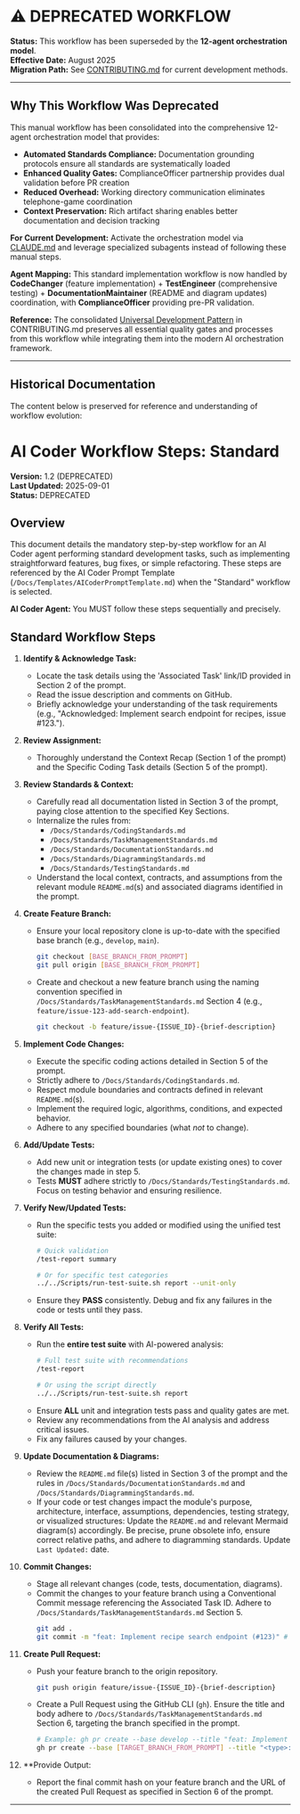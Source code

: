 # ⚠️ DEPRECATED WORKFLOW

**Status:** This workflow has been superseded by the **12-agent orchestration model**.  
**Effective Date:** August 2025  
**Migration Path:** See [CONTRIBUTING.md](../../CONTRIBUTING.md) for current development methods.

---

## Why This Workflow Was Deprecated

This manual workflow has been consolidated into the comprehensive 12-agent orchestration model that provides:
- **Automated Standards Compliance:** Documentation grounding protocols ensure all standards are systematically loaded
- **Enhanced Quality Gates:** ComplianceOfficer partnership provides dual validation before PR creation  
- **Reduced Overhead:** Working directory communication eliminates telephone-game coordination
- **Context Preservation:** Rich artifact sharing enables better documentation and decision tracking

**For Current Development:** Activate the orchestration model via [CLAUDE.md](../../CLAUDE.md) and leverage specialized subagents instead of following these manual steps.

**Agent Mapping:** This standard implementation workflow is now handled by **CodeChanger** (feature implementation) + **TestEngineer** (comprehensive testing) + **DocumentationMaintainer** (README and diagram updates) coordination, with **ComplianceOfficer** providing pre-PR validation.

**Reference:** The consolidated [Universal Development Pattern](../../CONTRIBUTING.md#universal-development-pattern) in CONTRIBUTING.md preserves all essential quality gates and processes from this workflow while integrating them into the modern AI orchestration framework.

---

## Historical Documentation

The content below is preserved for reference and understanding of workflow evolution:

# AI Coder Workflow Steps: Standard

**Version:** 1.2 (DEPRECATED)  
**Last Updated:** 2025-09-01  
**Status:** DEPRECATED

## Overview

This document details the mandatory step-by-step workflow for an AI Coder agent performing standard development tasks, such as implementing straightforward features, bug fixes, or simple refactoring. These steps are referenced by the AI Coder Prompt Template (`/Docs/Templates/AICoderPromptTemplate.md`) when the "Standard" workflow is selected.

**AI Coder Agent:** You MUST follow these steps sequentially and precisely.

## Standard Workflow Steps

1.  **Identify & Acknowledge Task:**
    * Locate the task details using the 'Associated Task' link/ID provided in Section 2 of the prompt.
    * Read the issue description and comments on GitHub.
    * Briefly acknowledge your understanding of the task requirements (e.g., "Acknowledged: Implement search endpoint for recipes, issue #123.").

2.  **Review Assignment:**
    * Thoroughly understand the Context Recap (Section 1 of the prompt) and the Specific Coding Task details (Section 5 of the prompt).

3.  **Review Standards & Context:**
    * Carefully read all documentation listed in Section 3 of the prompt, paying close attention to the specified Key Sections.
    * Internalize the rules from:
        * `/Docs/Standards/CodingStandards.md`
        * `/Docs/Standards/TaskManagementStandards.md`
        * `/Docs/Standards/DocumentationStandards.md`
        * `/Docs/Standards/DiagrammingStandards.md`
        * `/Docs/Standards/TestingStandards.md`
    * Understand the local context, contracts, and assumptions from the relevant module `README.md`(s) and associated diagrams identified in the prompt.

4.  **Create Feature Branch:**
    * Ensure your local repository clone is up-to-date with the specified base branch (e.g., `develop`, `main`).
      ```bash
      git checkout [BASE_BRANCH_FROM_PROMPT]
      git pull origin [BASE_BRANCH_FROM_PROMPT]
      ```
    * Create and checkout a new feature branch using the naming convention specified in `/Docs/Standards/TaskManagementStandards.md` Section 4 (e.g., `feature/issue-123-add-search-endpoint`).
      ```bash
      git checkout -b feature/issue-{ISSUE_ID}-{brief-description}
      ```

5.  **Implement Code Changes:**
    * Execute the specific coding actions detailed in Section 5 of the prompt.
    * Strictly adhere to `/Docs/Standards/CodingStandards.md`.
    * Respect module boundaries and contracts defined in relevant `README.md`(s).
    * Implement the required logic, algorithms, conditions, and expected behavior.
    * Adhere to any specified boundaries (what *not* to change).

6.  **Add/Update Tests:**
    * Add new unit or integration tests (or update existing ones) to cover the changes made in step 5.
    * Tests **MUST** adhere strictly to `/Docs/Standards/TestingStandards.md`. Focus on testing behavior and ensuring resilience.

7.  **Verify New/Updated Tests:**
    * Run the specific tests you added or modified using the unified test suite:
      ```bash
      # Quick validation
      /test-report summary
      
      # Or for specific test categories
      ../../Scripts/run-test-suite.sh report --unit-only
      ```
    * Ensure they **PASS** consistently. Debug and fix any failures in the code or tests until they pass.

8.  **Verify All Tests:**
    * Run the **entire test suite** with AI-powered analysis:
      ```bash
      # Full test suite with recommendations
      /test-report
      
      # Or using the script directly
      ../../Scripts/run-test-suite.sh report
      ```
    * Ensure **ALL** unit and integration tests pass and quality gates are met.
    * Review any recommendations from the AI analysis and address critical issues.
    * Fix any failures caused by your changes.

9.  **Update Documentation & Diagrams:**
    * Review the `README.md` file(s) listed in Section 3 of the prompt and the rules in `/Docs/Standards/DocumentationStandards.md` and `/Docs/Standards/DiagrammingStandards.md`.
    * If your code or test changes impact the module's purpose, architecture, interface, assumptions, dependencies, testing strategy, or visualized structures: Update the `README.md` and relevant Mermaid diagram(s) accordingly. Be precise, prune obsolete info, ensure correct relative paths, and adhere to diagramming standards. Update `Last Updated:` date.

10. **Commit Changes:**
    * Stage all relevant changes (code, tests, documentation, diagrams).
    * Commit the changes to your feature branch using a Conventional Commit message referencing the Associated Task ID. Adhere to `/Docs/Standards/TaskManagementStandards.md` Section 5.
      ```bash
      git add .
      git commit -m "feat: Implement recipe search endpoint (#123)" # Example commit
      ```

11. **Create Pull Request:**
    * Push your feature branch to the origin repository.
      ```bash
      git push origin feature/issue-{ISSUE_ID}-{brief-description}
      ```
    * Create a Pull Request using the GitHub CLI (`gh`). Ensure the title and body adhere to `/Docs/Standards/TaskManagementStandards.md` Section 6, targeting the branch specified in the prompt.
      ```bash
      # Example: gh pr create --base develop --title "feat: Implement recipe search (#123)" --body "Closes #123. Adds the /api/recipes/search endpoint."
      gh pr create --base [TARGET_BRANCH_FROM_PROMPT] --title "<type>: <Brief description> (#ISSUE_ID)" --body "Closes #{ISSUE_ID}. [Summary of changes]"
      ```

12. **Provide Output:
    * Report the final commit hash on your feature branch and the URL of the created Pull Request as specified in Section 6 of the prompt.

---
